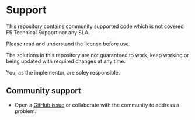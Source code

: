 # Support

This repository contains community supported code which is not covered F5 Technical Support nor any SLA.

Please read and understand the license before use.

The solutions in this repository are not guaranteed to work, keep working or being updated with required changes at any time.

You, as the implementor, are soley responsible.


## Community support

- Open a [GitHub issue](https://github.com/f5devcentral/f5-ps-ansible/issues) or collaborate with the community to address a problem.
